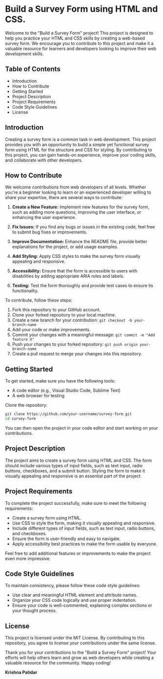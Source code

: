 # Build a Survey Form using HTML and CSS. 

Welcome to the "Build a Survey Form" project! This project is designed to help you practice your HTML and CSS skills by creating a web-based survey form. We encourage you to contribute to this project and make it a valuable resource for learners and developers looking to improve their web development skills.

## Table of Contents

- Introduction
- How to Contribute
- Getting Started
- Project Description
- Project Requirements
- Code Style Guidelines
- License

## Introduction

Creating a survey form is a common task in web development. This project provides you with an opportunity to build a simple yet functional survey form using HTML for the structure and CSS for styling. By contributing to this project, you can gain hands-on experience, improve your coding skills, and collaborate with other developers.

## How to Contribute

We welcome contributions from web developers of all levels. Whether you're a beginner looking to learn or an experienced developer willing to share your expertise, there are several ways to contribute:

1. **Create a New Feature:** Implement new features for the survey form, such as adding more questions, improving the user interface, or enhancing the user experience.

2. **Fix Issues:** If you find any bugs or issues in the existing code, feel free to submit bug fixes or improvements.

3. **Improve Documentation:** Enhance the README file, provide better explanations for the project, or add usage examples.

4. **Add Styling:** Apply CSS styles to make the survey form visually appealing and responsive.

5. **Accessibility:** Ensure that the form is accessible to users with disabilities by adding appropriate ARIA roles and labels.

6. **Testing:** Test the form thoroughly and provide test cases to ensure its functionality.

To contribute, follow these steps:

1. Fork this repository to your GitHub account.
2. Clone your forked repository to your local machine.
3. Create a new branch for your contribution: `git checkout -b your-branch-name`
4. Add your code or make improvements.
5. Commit your changes with a meaningful message: `git commit -m "Add feature X"`
6. Push your changes to your forked repository: `git push origin your-branch-name`
7. Create a pull request to merge your changes into this repository.

## Getting Started

To get started, make sure you have the following tools:

- A code editor (e.g., Visual Studio Code, Sublime Text)
- A web browser for testing

Clone the repository:

```bash
git clone https://github.com/your-username/survey-form.git
cd survey-form
```

You can then open the project in your code editor and start working on your contributions.

## Project Description

The project aims to create a survey form using HTML and CSS. The form should include various types of input fields, such as text input, radio buttons, checkboxes, and a submit button. Styling the form to make it visually appealing and responsive is an essential part of the project.

## Project Requirements

To complete the project successfully, make sure to meet the following requirements:

- Create a survey form using HTML.
- Use CSS to style the form, making it visually appealing and responsive.
- Include different types of input fields, such as text input, radio buttons, and checkboxes.
- Ensure the form is user-friendly and easy to navigate.
- Apply accessibility best practices to make the form usable by everyone.

Feel free to add additional features or improvements to make the project even more impressive.

## Code Style Guidelines

To maintain consistency, please follow these code style guidelines:

- Use clear and meaningful HTML element and attribute names.
- Organize your CSS code logically and use proper indentation.
- Ensure your code is well-commented, explaining complex sections or your thought process.

## License

This project is licensed under the MIT License. By contributing to this repository, you agree to license your contributions under the same license.

Thank you for your contributions to the "Build a Survey Form" project! Your efforts will help others learn and grow as web developers while creating a valuable resource for the community. Happy coding!

**Krishna Patidar**